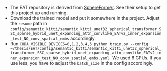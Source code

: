 - The EAT repository is derived from [SphereFormer](https://github.com/dvlab-research/SphereFormer). See their setup to get this project up and running.
- Download the trained model and put it somewhere in the project. Adjust the ```resume``` path in ```config/semantic_kitti/semantic_kitti_unet32_spherical_transformer_SSC_sparse_hybrid_unet_expanding_attn_convlike_EATv2_inner_expansion_test_NO_conv_spatial_embs``` accordingly.
- Run ```CUDA_VISIBLE_DEVICES=0,1,2,3,4,5 python train.py --config ~/thesis/EAT/config/semantic_kitti/semantic_kitti_unet32_spherical_transformer_SSC_sparse_hybrid_unet_expanding_attn_convlike_EATv2_inner_expansion_test_NO_conv_spatial_embs.yaml```. We used 6 GPUs. If you use less, you have to adjust the ```batch_size``` in the config accordingly. 
